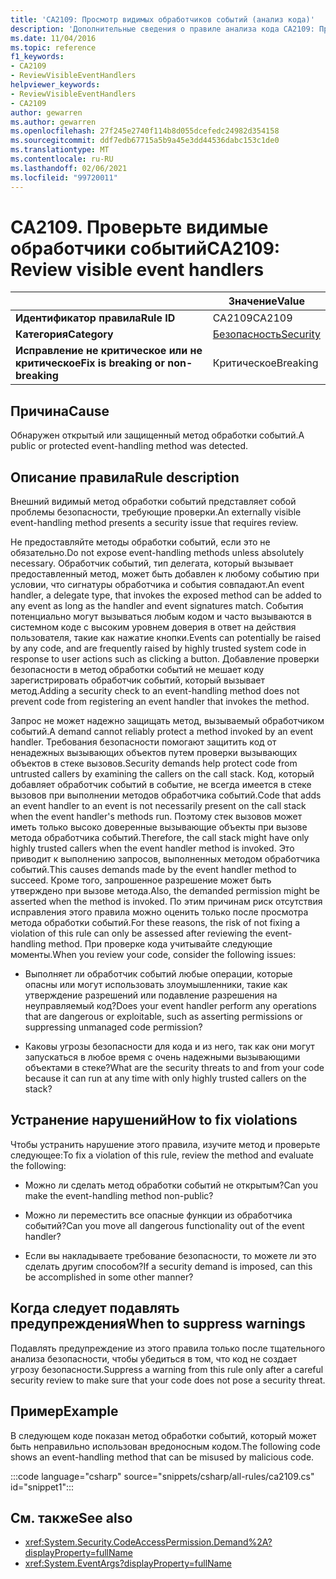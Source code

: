```yaml
---
title: 'CA2109: Просмотр видимых обработчиков событий (анализ кода)'
description: 'Дополнительные сведения о правиле анализа кода CA2109: Просмотр видимых обработчиков событий'
ms.date: 11/04/2016
ms.topic: reference
f1_keywords:
- CA2109
- ReviewVisibleEventHandlers
helpviewer_keywords:
- ReviewVisibleEventHandlers
- CA2109
author: gewarren
ms.author: gewarren
ms.openlocfilehash: 27f245e2740f114b8d055dcefedc24982d354158
ms.sourcegitcommit: ddf7edb67715a5b9a45e3dd44536dabc153c1de0
ms.translationtype: MT
ms.contentlocale: ru-RU
ms.lasthandoff: 02/06/2021
ms.locfileid: "99720011"
---
```

# <a name="ca2109-review-visible-event-handlers"></a><span data-ttu-id="c2f19-103">CA2109. Проверьте видимые обработчики событий</span><span class="sxs-lookup"><span data-stu-id="c2f19-103">CA2109: Review visible event handlers</span></span>

| | <span data-ttu-id="c2f19-104">Значение</span><span class="sxs-lookup"><span data-stu-id="c2f19-104">Value</span></span> |
|-|-|
| <span data-ttu-id="c2f19-105">**Идентификатор правила**</span><span class="sxs-lookup"><span data-stu-id="c2f19-105">**Rule ID**</span></span> |<span data-ttu-id="c2f19-106">CA2109</span><span class="sxs-lookup"><span data-stu-id="c2f19-106">CA2109</span></span>|
| <span data-ttu-id="c2f19-107">**Категория**</span><span class="sxs-lookup"><span data-stu-id="c2f19-107">**Category**</span></span> |[<span data-ttu-id="c2f19-108">Безопасность</span><span class="sxs-lookup"><span data-stu-id="c2f19-108">Security</span></span>](security-warnings.md)|
| <span data-ttu-id="c2f19-109">**Исправление не критическое или не критическое**</span><span class="sxs-lookup"><span data-stu-id="c2f19-109">**Fix is breaking or non-breaking**</span></span> |<span data-ttu-id="c2f19-110">Критическое</span><span class="sxs-lookup"><span data-stu-id="c2f19-110">Breaking</span></span>|

## <a name="cause"></a><span data-ttu-id="c2f19-111">Причина</span><span class="sxs-lookup"><span data-stu-id="c2f19-111">Cause</span></span>

<span data-ttu-id="c2f19-112">Обнаружен открытый или защищенный метод обработки событий.</span><span class="sxs-lookup"><span data-stu-id="c2f19-112">A public or protected event-handling method was detected.</span></span>

## <a name="rule-description"></a><span data-ttu-id="c2f19-113">Описание правила</span><span class="sxs-lookup"><span data-stu-id="c2f19-113">Rule description</span></span>

<span data-ttu-id="c2f19-114">Внешний видимый метод обработки событий представляет собой проблемы безопасности, требующие проверки.</span><span class="sxs-lookup"><span data-stu-id="c2f19-114">An externally visible event-handling method presents a security issue that requires review.</span></span>

<span data-ttu-id="c2f19-115">Не предоставляйте методы обработки событий, если это не обязательно.</span><span class="sxs-lookup"><span data-stu-id="c2f19-115">Do not expose event-handling methods unless absolutely necessary.</span></span> <span data-ttu-id="c2f19-116">Обработчик событий, тип делегата, который вызывает предоставленный метод, может быть добавлен к любому событию при условии, что сигнатуры обработчика и события совпадают.</span><span class="sxs-lookup"><span data-stu-id="c2f19-116">An event handler, a delegate type, that invokes the exposed method can be added to any event as long as the handler and event signatures match.</span></span> <span data-ttu-id="c2f19-117">События потенциально могут вызываться любым кодом и часто вызываются в системном коде с высоким уровнем доверия в ответ на действия пользователя, такие как нажатие кнопки.</span><span class="sxs-lookup"><span data-stu-id="c2f19-117">Events can potentially be raised by any code, and are frequently raised by highly trusted system code in response to user actions such as clicking a button.</span></span> <span data-ttu-id="c2f19-118">Добавление проверки безопасности в метод обработки событий не мешает коду зарегистрировать обработчик событий, который вызывает метод.</span><span class="sxs-lookup"><span data-stu-id="c2f19-118">Adding a security check to an event-handling method does not prevent code from registering an event handler that invokes the method.</span></span>

<span data-ttu-id="c2f19-119">Запрос не может надежно защищать метод, вызываемый обработчиком событий.</span><span class="sxs-lookup"><span data-stu-id="c2f19-119">A demand cannot reliably protect a method invoked by an event handler.</span></span> <span data-ttu-id="c2f19-120">Требования безопасности помогают защитить код от ненадежных вызывающих объектов путем проверки вызывающих объектов в стеке вызовов.</span><span class="sxs-lookup"><span data-stu-id="c2f19-120">Security demands help protect code from untrusted callers by examining the callers on the call stack.</span></span> <span data-ttu-id="c2f19-121">Код, который добавляет обработчик событий в событие, не всегда имеется в стеке вызовов при выполнении методов обработчика событий.</span><span class="sxs-lookup"><span data-stu-id="c2f19-121">Code that adds an event handler to an event is not necessarily present on the call stack when the event handler's methods run.</span></span> <span data-ttu-id="c2f19-122">Поэтому стек вызовов может иметь только высоко доверенные вызывающие объекты при вызове метода обработчика событий.</span><span class="sxs-lookup"><span data-stu-id="c2f19-122">Therefore, the call stack might have only highly trusted callers when the event handler method is invoked.</span></span> <span data-ttu-id="c2f19-123">Это приводит к выполнению запросов, выполненных методом обработчика событий.</span><span class="sxs-lookup"><span data-stu-id="c2f19-123">This causes demands made by the event handler method to succeed.</span></span> <span data-ttu-id="c2f19-124">Кроме того, запрошенное разрешение может быть утверждено при вызове метода.</span><span class="sxs-lookup"><span data-stu-id="c2f19-124">Also, the demanded permission might be asserted when the method is invoked.</span></span> <span data-ttu-id="c2f19-125">По этим причинам риск отсутствия исправления этого правила можно оценить только после просмотра метода обработки событий.</span><span class="sxs-lookup"><span data-stu-id="c2f19-125">For these reasons, the risk of not fixing a violation of this rule can only be assessed after reviewing the event-handling method.</span></span> <span data-ttu-id="c2f19-126">При проверке кода учитывайте следующие моменты.</span><span class="sxs-lookup"><span data-stu-id="c2f19-126">When you review your code, consider the following issues:</span></span>

- <span data-ttu-id="c2f19-127">Выполняет ли обработчик событий любые операции, которые опасны или могут использовать злоумышленники, такие как утверждение разрешений или подавление разрешения на неуправляемый код?</span><span class="sxs-lookup"><span data-stu-id="c2f19-127">Does your event handler perform any operations that are dangerous or exploitable, such as asserting permissions or suppressing unmanaged code permission?</span></span>

- <span data-ttu-id="c2f19-128">Каковы угрозы безопасности для кода и из него, так как они могут запускаться в любое время с очень надежными вызывающими объектами в стеке?</span><span class="sxs-lookup"><span data-stu-id="c2f19-128">What are the security threats to and from your code because it can run at any time with only highly trusted callers on the stack?</span></span>

## <a name="how-to-fix-violations"></a><span data-ttu-id="c2f19-129">Устранение нарушений</span><span class="sxs-lookup"><span data-stu-id="c2f19-129">How to fix violations</span></span>

<span data-ttu-id="c2f19-130">Чтобы устранить нарушение этого правила, изучите метод и проверьте следующее:</span><span class="sxs-lookup"><span data-stu-id="c2f19-130">To fix a violation of this rule, review the method and evaluate the following:</span></span>

- <span data-ttu-id="c2f19-131">Можно ли сделать метод обработки событий не открытым?</span><span class="sxs-lookup"><span data-stu-id="c2f19-131">Can you make the event-handling method non-public?</span></span>

- <span data-ttu-id="c2f19-132">Можно ли переместить все опасные функции из обработчика событий?</span><span class="sxs-lookup"><span data-stu-id="c2f19-132">Can you move all dangerous functionality out of the event handler?</span></span>

- <span data-ttu-id="c2f19-133">Если вы накладываете требование безопасности, то можете ли это сделать другим способом?</span><span class="sxs-lookup"><span data-stu-id="c2f19-133">If a security demand is imposed, can this be accomplished in some other manner?</span></span>

## <a name="when-to-suppress-warnings"></a><span data-ttu-id="c2f19-134">Когда следует подавлять предупреждения</span><span class="sxs-lookup"><span data-stu-id="c2f19-134">When to suppress warnings</span></span>

<span data-ttu-id="c2f19-135">Подавлять предупреждение из этого правила только после тщательного анализа безопасности, чтобы убедиться в том, что код не создает угрозу безопасности.</span><span class="sxs-lookup"><span data-stu-id="c2f19-135">Suppress a warning from this rule only after a careful security review to make sure that your code does not pose a security threat.</span></span>

## <a name="example"></a><span data-ttu-id="c2f19-136">Пример</span><span class="sxs-lookup"><span data-stu-id="c2f19-136">Example</span></span>

<span data-ttu-id="c2f19-137">В следующем коде показан метод обработки событий, который может быть неправильно использован вредоносным кодом.</span><span class="sxs-lookup"><span data-stu-id="c2f19-137">The following code shows an event-handling method that can be misused by malicious code.</span></span>

:::code language="csharp" source="snippets/csharp/all-rules/ca2109.cs" id="snippet1":::

## <a name="see-also"></a><span data-ttu-id="c2f19-138">См. также</span><span class="sxs-lookup"><span data-stu-id="c2f19-138">See also</span></span>

- <xref:System.Security.CodeAccessPermission.Demand%2A?displayProperty=fullName>
- <xref:System.EventArgs?displayProperty=fullName>
